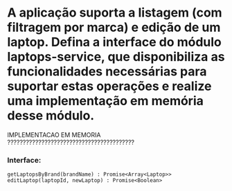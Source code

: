 # A aplicação suporta a listagem (com filtragem por marca) e edição de um laptop. Defina a interface do módulo laptops-service, que disponibiliza as funcionalidades necessárias para suportar estas operações e realize uma implementação em memória desse módulo.

IMPLEMENTACAO EM MEMORIA ?????????????????????????????????????????

### Interface: 
    getLaptopsByBrand(brandName) : Promise<Array<Laptop>>
    editLaptop(laptopId, newLaptop) : Promise<Boolean>

